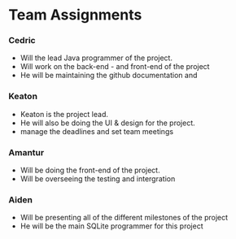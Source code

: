 # Team Assignments

### Cedric 
- Will the lead Java programmer of the project.
- Will work on the back-end - and front-end of the project 
- He will be maintaining the github documentation and

### Keaton
- Keaton is the project lead.
- He will also be doing the UI & design for the project.
- manage the deadlines and set team meetings 


### Amantur
- Will be doing the front-end of the project.
- Will be overseeing the testing and intergration 


### Aiden
- Will be presenting all of the different milestones of the project 
- He will be the main SQLite programmer for this project  


